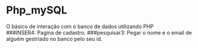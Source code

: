 # Php_mySQL
O básico de interação com o banco de dados utilizando PHP <br>
###INSER4:
Pagina de cadastro.
###pesquisar3:
Pegar o nome e o email de alguém gestriado no banco pelo seu id.
